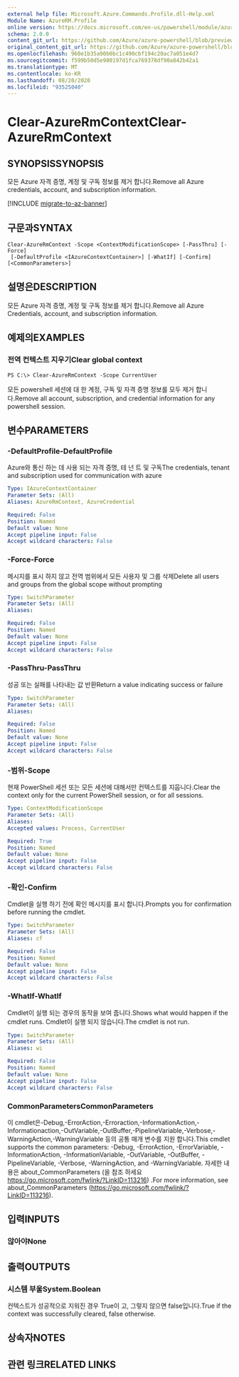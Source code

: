 ```yaml
---
external help file: Microsoft.Azure.Commands.Profile.dll-Help.xml
Module Name: AzureRM.Profile
online version: https://docs.microsoft.com/en-us/powershell/module/azurerm.profile/clear-azurermcontext
schema: 2.0.0
content_git_url: https://github.com/Azure/azure-powershell/blob/preview/src/ResourceManager/Profile/Commands.Profile/help/Clear-AzureRmContext.md
original_content_git_url: https://github.com/Azure/azure-powershell/blob/preview/src/ResourceManager/Profile/Commands.Profile/help/Clear-AzureRmContext.md
ms.openlocfilehash: 960e1b35a90b0bc1c490cbf194c20ac7a051e4d7
ms.sourcegitcommit: f599b50d5e980197d1fca769378df90a842b42a1
ms.translationtype: MT
ms.contentlocale: ko-KR
ms.lasthandoff: 08/20/2020
ms.locfileid: "93525040"
---
```

# <span data-ttu-id="4eb36-101">Clear-AzureRmContext</span><span class="sxs-lookup"><span data-stu-id="4eb36-101">Clear-AzureRmContext</span></span>

## <span data-ttu-id="4eb36-102">SYNOPSIS</span><span class="sxs-lookup"><span data-stu-id="4eb36-102">SYNOPSIS</span></span>
<span data-ttu-id="4eb36-103">모든 Azure 자격 증명, 계정 및 구독 정보를 제거 합니다.</span><span class="sxs-lookup"><span data-stu-id="4eb36-103">Remove all Azure credentials, account, and subscription information.</span></span>

[!INCLUDE [migrate-to-az-banner](../../includes/migrate-to-az-banner.md)]

## <span data-ttu-id="4eb36-104">구문과</span><span class="sxs-lookup"><span data-stu-id="4eb36-104">SYNTAX</span></span>

```
Clear-AzureRmContext -Scope <ContextModificationScope> [-PassThru] [-Force]
 [-DefaultProfile <IAzureContextContainer>] [-WhatIf] [-Confirm] [<CommonParameters>]
```

## <span data-ttu-id="4eb36-105">설명은</span><span class="sxs-lookup"><span data-stu-id="4eb36-105">DESCRIPTION</span></span>
<span data-ttu-id="4eb36-106">모든 Azure 자격 증명, 계정 및 구독 정보를 제거 합니다.</span><span class="sxs-lookup"><span data-stu-id="4eb36-106">Remove all Azure Credentials, account, and subscription information.</span></span>

## <span data-ttu-id="4eb36-107">예제의</span><span class="sxs-lookup"><span data-stu-id="4eb36-107">EXAMPLES</span></span>

### <span data-ttu-id="4eb36-108">전역 컨텍스트 지우기</span><span class="sxs-lookup"><span data-stu-id="4eb36-108">Clear global context</span></span>
```
PS C:\> Clear-AzureRmContext -Scope CurrentUser
```

<span data-ttu-id="4eb36-109">모든 powershell 세션에 대 한 계정, 구독 및 자격 증명 정보를 모두 제거 합니다.</span><span class="sxs-lookup"><span data-stu-id="4eb36-109">Remove all account, subscription, and credential information for any powershell session.</span></span>

## <span data-ttu-id="4eb36-110">변수</span><span class="sxs-lookup"><span data-stu-id="4eb36-110">PARAMETERS</span></span>

### <span data-ttu-id="4eb36-111">-DefaultProfile</span><span class="sxs-lookup"><span data-stu-id="4eb36-111">-DefaultProfile</span></span>
<span data-ttu-id="4eb36-112">Azure와 통신 하는 데 사용 되는 자격 증명, 테 넌 트 및 구독</span><span class="sxs-lookup"><span data-stu-id="4eb36-112">The credentials, tenant and subscription used for communication with azure</span></span>

```yaml
Type: IAzureContextContainer
Parameter Sets: (All)
Aliases: AzureRmContext, AzureCredential

Required: False
Position: Named
Default value: None
Accept pipeline input: False
Accept wildcard characters: False
```

### <span data-ttu-id="4eb36-113">-Force</span><span class="sxs-lookup"><span data-stu-id="4eb36-113">-Force</span></span>
<span data-ttu-id="4eb36-114">메시지를 표시 하지 않고 전역 범위에서 모든 사용자 및 그룹 삭제</span><span class="sxs-lookup"><span data-stu-id="4eb36-114">Delete all users and groups from the global scope without prompting</span></span>

```yaml
Type: SwitchParameter
Parameter Sets: (All)
Aliases: 

Required: False
Position: Named
Default value: None
Accept pipeline input: False
Accept wildcard characters: False
```

### <span data-ttu-id="4eb36-115">-PassThru</span><span class="sxs-lookup"><span data-stu-id="4eb36-115">-PassThru</span></span>
<span data-ttu-id="4eb36-116">성공 또는 실패를 나타내는 값 반환</span><span class="sxs-lookup"><span data-stu-id="4eb36-116">Return a value indicating success or failure</span></span>

```yaml
Type: SwitchParameter
Parameter Sets: (All)
Aliases: 

Required: False
Position: Named
Default value: None
Accept pipeline input: False
Accept wildcard characters: False
```

### <span data-ttu-id="4eb36-117">-범위</span><span class="sxs-lookup"><span data-stu-id="4eb36-117">-Scope</span></span>
<span data-ttu-id="4eb36-118">현재 PowerShell 세션 또는 모든 세션에 대해서만 컨텍스트를 지웁니다.</span><span class="sxs-lookup"><span data-stu-id="4eb36-118">Clear the context only for the current PowerShell session, or for all sessions.</span></span>

```yaml
Type: ContextModificationScope
Parameter Sets: (All)
Aliases: 
Accepted values: Process, CurrentUser

Required: True
Position: Named
Default value: None
Accept pipeline input: False
Accept wildcard characters: False
```

### <span data-ttu-id="4eb36-119">-확인</span><span class="sxs-lookup"><span data-stu-id="4eb36-119">-Confirm</span></span>
<span data-ttu-id="4eb36-120">Cmdlet을 실행 하기 전에 확인 메시지를 표시 합니다.</span><span class="sxs-lookup"><span data-stu-id="4eb36-120">Prompts you for confirmation before running the cmdlet.</span></span>

```yaml
Type: SwitchParameter
Parameter Sets: (All)
Aliases: cf

Required: False
Position: Named
Default value: None
Accept pipeline input: False
Accept wildcard characters: False
```

### <span data-ttu-id="4eb36-121">-WhatIf</span><span class="sxs-lookup"><span data-stu-id="4eb36-121">-WhatIf</span></span>
<span data-ttu-id="4eb36-122">Cmdlet이 실행 되는 경우의 동작을 보여 줍니다.</span><span class="sxs-lookup"><span data-stu-id="4eb36-122">Shows what would happen if the cmdlet runs.</span></span>
<span data-ttu-id="4eb36-123">Cmdlet이 실행 되지 않습니다.</span><span class="sxs-lookup"><span data-stu-id="4eb36-123">The cmdlet is not run.</span></span>

```yaml
Type: SwitchParameter
Parameter Sets: (All)
Aliases: wi

Required: False
Position: Named
Default value: None
Accept pipeline input: False
Accept wildcard characters: False
```

### <span data-ttu-id="4eb36-124">CommonParameters</span><span class="sxs-lookup"><span data-stu-id="4eb36-124">CommonParameters</span></span>
<span data-ttu-id="4eb36-125">이 cmdlet은-Debug,-ErrorAction,-Erroraction,-InformationAction,-Informationaction,-OutVariable,-OutBuffer,-PipelineVariable,-Verbose,-WarningAction,-WarningVariable 등의 공통 매개 변수를 지원 합니다.</span><span class="sxs-lookup"><span data-stu-id="4eb36-125">This cmdlet supports the common parameters: -Debug, -ErrorAction, -ErrorVariable, -InformationAction, -InformationVariable, -OutVariable, -OutBuffer, -PipelineVariable, -Verbose, -WarningAction, and -WarningVariable.</span></span> <span data-ttu-id="4eb36-126">자세한 내용은 about_CommonParameters (을 참조 하세요 https://go.microsoft.com/fwlink/?LinkID=113216) .</span><span class="sxs-lookup"><span data-stu-id="4eb36-126">For more information, see about_CommonParameters (https://go.microsoft.com/fwlink/?LinkID=113216).</span></span>

## <span data-ttu-id="4eb36-127">입력</span><span class="sxs-lookup"><span data-stu-id="4eb36-127">INPUTS</span></span>

### <span data-ttu-id="4eb36-128">않아야</span><span class="sxs-lookup"><span data-stu-id="4eb36-128">None</span></span>

## <span data-ttu-id="4eb36-129">출력</span><span class="sxs-lookup"><span data-stu-id="4eb36-129">OUTPUTS</span></span>

### <span data-ttu-id="4eb36-130">시스템 부울</span><span class="sxs-lookup"><span data-stu-id="4eb36-130">System.Boolean</span></span>
<span data-ttu-id="4eb36-131">컨텍스트가 성공적으로 지워진 경우 True이 고, 그렇지 않으면 false입니다.</span><span class="sxs-lookup"><span data-stu-id="4eb36-131">True if the context was successfully cleared, false otherwise.</span></span>

## <span data-ttu-id="4eb36-132">상속자</span><span class="sxs-lookup"><span data-stu-id="4eb36-132">NOTES</span></span>

## <span data-ttu-id="4eb36-133">관련 링크</span><span class="sxs-lookup"><span data-stu-id="4eb36-133">RELATED LINKS</span></span>

